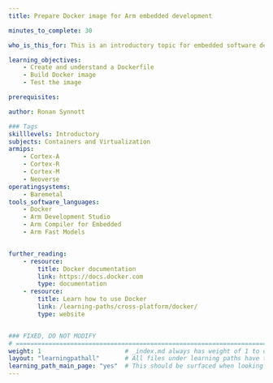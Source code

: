 ```yaml
---
title: Prepare Docker image for Arm embedded development

minutes_to_complete: 30   

who_is_this_for: This is an introductory topic for embedded software developers new to Docker.

learning_objectives: 
    - Create and understand a Dockerfile
    - Build Docker image
    - Test the image

prerequisites:

author: Ronan Synnott

### Tags
skilllevels: Introductory
subjects: Containers and Virtualization
armips:
    - Cortex-A
    - Cortex-R
    - Cortex-M
    - Neoverse
operatingsystems:
    - Baremetal
tools_software_languages:
    - Docker
    - Arm Development Studio
    - Arm Compiler for Embedded
    - Arm Fast Models


further_reading:
    - resource:
        title: Docker documentation
        link: https://docs.docker.com
        type: documentation
    - resource:
        title: Learn how to use Docker
        link: /learning-paths/cross-platform/docker/
        type: website


### FIXED, DO NOT MODIFY
# ================================================================================
weight: 1                       # _index.md always has weight of 1 to order correctly
layout: "learningpathall"       # All files under learning paths have this same wrapper
learning_path_main_page: "yes"  # This should be surfaced when looking for related content. Only set for _index.md of learning path content.
---
```

